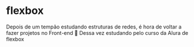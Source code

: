 # flexbox
Depois de um tempão estudando estruturas de redes, é hora de voltar a fazer projetos no Front-end 🙌 Dessa vez estudando pelo curso da Alura de flexbox

